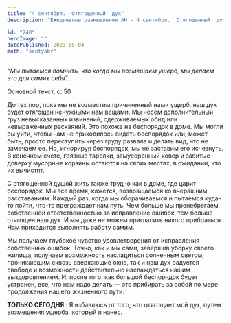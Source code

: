 ```yaml
---
title: "4 сентября.  Отягощенный  дух"
description: "Ежедневные размышления АН - 4 сентября.  Отягощенный  дух"

id: "248"
heroImage: ""
datePublished: 2023-05-04
moth: "sentyabr"
---
```


_“Мы пытаемся помнить, что когда мы возмещаем ущерб, мы делаем это для самих
себя”._

Основной текст, с. 50

До тех пор, пока мы не возместим причиненный нами ущерб, наш дух будет
отягощен ненужными нам вещами. Мы несем дополнительный груз невысказанных
извинений, сдерживаемых обид или невыраженных раскаяний. Это похоже на
беспорядок в доме. Мы могли бы уйти, чтобы нам не приходилось видеть
беспорядок или, может быть, просто переступить через груду развала и делать
вид, что не замечаем ее. Но, игнорируя беспорядок, мы не заставим его
исчезнуть. В конечном счете, грязные тарелки, замусоренный ковер и забитые
доверху мусорные корзины остаются на своих местах, в ожидании, что их
вычистят.

С отягощенной душой жить также трудно как в доме, где царит беспорядок. Мы все
время, кажется, возвращаемся ко вчерашним расставаниям. Каждый раз, когда мы
оборачиваемся и пытаемся куда-то пойти, что-то преграждает нам путь. Чем
больше мы пренебрегаем собственной ответственностью за исправление ошибок, тем
больше отягощен наш дух. И мы даже не можем пригласить никого прибраться. Нам
приходится выполнять работу самим.

Мы получаем глубокое чувство удовлетворения от исправления собственных ошибок.
Точно, как и мы сами, завершив уборку своего жилища, получаем возможность
насладиться солнечным светом, проникающим сквозь сверкающие окна, так и наш
дух радуется свободе и возможности действительно наслаждаться нашим
выздоровлением. И, после того, как большой беспорядок будет устранен, все, что
нам надо делать — это прибирать за собой по мере продолжения нашего жизненного
пути.

**ТОЛЬКО СЕГОДНЯ** : Я избавлюсь от того, что отягощает мой дух, путем
возмещения ущерба, который я нанес.
